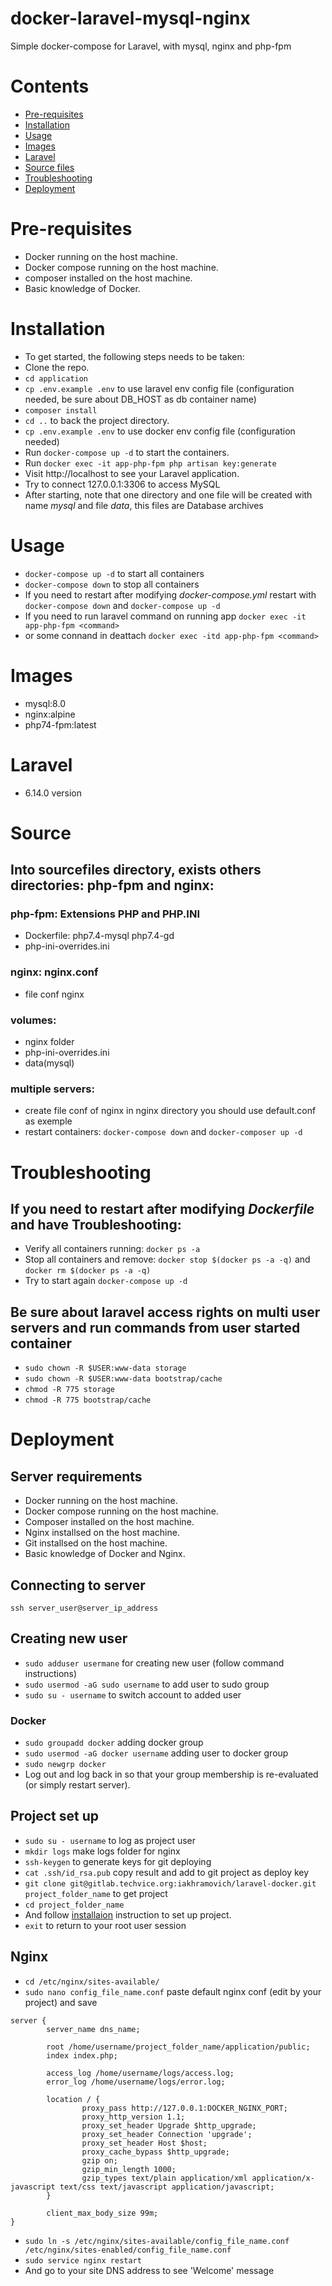 # docker-laravel-mysql-nginx
Simple docker-compose for Laravel, with mysql, nginx and php-fpm

# Contents
+ [Pre-requisites](#pre-requisites)
+ [Installation](#installation)
+ [Usage](#usage)
+ [Images](#images)
+ [Laravel](#laravel)
+ [Source files](#source)
+ [Troubleshooting](#troubleshooting)
+ [Deployment](#deployment)


# Pre-requisites
* Docker running on the host machine.
* Docker compose running on the host machine.
* composer installed on the host machine.
* Basic knowledge of Docker.
 

# Installation
+ To get started, the following steps needs to be taken:
+ Clone the repo.
+ `cd application`
+ `cp .env.example .env` to use laravel env config file (configuration needed, be sure about DB_HOST as db container name)
+ `composer install`
+ `cd ..` to back the project directory.
+ `cp .env.example .env` to use docker env config file (configuration needed)
+ Run `docker-compose up -d` to start the containers.
+ Run `docker exec -it app-php-fpm php artisan key:generate`
+ Visit http://localhost to see your Laravel application.
+ Try to connect 127.0.0.1:3306 to access MySQL
+ After starting, note that one directory and one file will be created with name *mysql* and file *data*, this files are Database archives

# Usage
+ `docker-compose up -d` to start all containers
+ `docker-compose down` to stop all containers
+ If you need to restart after modifying *docker-compose.yml* restart with `docker-compose down` and `docker-compose up -d`
+ If you need to run laravel command on running app `docker exec -it app-php-fpm <command>`
+ or some connand in deattach `docker exec -itd app-php-fpm <command>`

# Images
+ mysql:8.0
+ nginx:alpine
+ php74-fpm:latest

# Laravel
+ 6.14.0 version

# Source

## Into **sourcefiles** directory, exists others directories: **php-fpm** and **nginx**:

### php-fpm: Extensions PHP and PHP.INI
+ Dockerfile: php7.4-mysql php7.4-gd
+ php-ini-overrides.ini

### nginx: nginx.conf
+ file conf nginx

### volumes:
- nginx folder
- php-ini-overrides.ini
- data(mysql)

### multiple servers:
- create file conf of nginx in nginx directory you should use default.conf as exemple 
- restart containers: `docker-compose down` and `docker-composer up -d`


# Troubleshooting

## If you need to restart after modifying *Dockerfile* and have Troubleshooting:
+ Verify all containers running: `docker ps -a`
+ Stop all containers and remove: `docker stop $(docker ps -a -q)` and `docker rm $(docker ps -a -q)`
+ Try to start again `docker-compose up -d`

## Be sure about laravel access rights on multi user servers and run commands from user started container
+ `sudo chown -R $USER:www-data storage`
+ `sudo chown -R $USER:www-data bootstrap/cache`
+ `chmod -R 775 storage`
+ `chmod -R 775 bootstrap/cache`


# Deployment

## Server requirements
* Docker running on the host machine.
* Docker compose running on the host machine.
* Composer installed on the host machine.
* Nginx installsed on the host machine.
* Git installsed on the host machine.
* Basic knowledge of Docker and Nginx.

## Connecting to server
`ssh server_user@server_ip_address`

## Creating new user
+ `sudo adduser usermane` for creating new user (follow command instructions)
+ `sudo usermod -aG sudo username` to add user to sudo group
+ `sudo su - username` to switch account to added user

### Docker
+ `sudo groupadd docker` adding docker group
+ `sudo usermod -aG docker username` adding user to docker group
+ `sudo newgrp docker`
+ Log out and log back in so that your group membership is re-evaluated (or simply restart server).

## Project set up
+ `sudo su - username` to log as project user
+ `mkdir logs` make logs folder for nginx
+ `ssh-keygen` to generate keys for git deploying
+ `cat .ssh/id_rsa.pub` copy result and add to git project as deploy key
+ `git clone git@gitlab.techvice.org:iakhramovich/laravel-docker.git project_folder_name` to get project
+ `cd project_folder_name`
+ And follow [installaion](#installation) instruction to set up project.
+ `exit` to return to your root user session

## Nginx
+ `cd /etc/nginx/sites-available/`
+ `sudo nano config_file_name.conf` paste default nginx conf (edit by your project) and save
```
server {
        server_name dns_name;

        root /home/username/project_folder_name/application/public;
        index index.php;

        access_log /home/username/logs/access.log;
        error_log /home/username/logs/error.log;

        location / {
                proxy_pass http://127.0.0.1:DOCKER_NGINX_PORT;
                proxy_http_version 1.1;
                proxy_set_header Upgrade $http_upgrade;
                proxy_set_header Connection 'upgrade';
                proxy_set_header Host $host;
                proxy_cache_bypass $http_upgrade;
                gzip on;
                gzip_min_length 1000;
                gzip_types text/plain application/xml application/x-javascript text/css text/javascript application/javascript;
        }

        client_max_body_size 99m;
}
```
+ `sudo ln -s /etc/nginx/sites-available/config_file_name.conf /etc/nginx/sites-enabled/config_file_name.conf`
+ `sudo service nginx restart`
+ And go to your site DNS address to see 'Welcome' message
